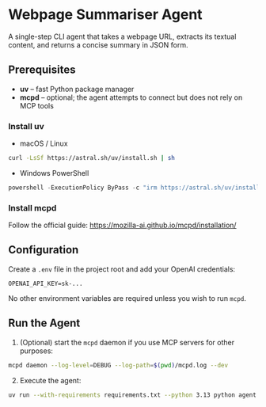 # Webpage Summariser Agent

A single-step CLI agent that takes a webpage URL, extracts its textual content, and returns a concise summary in JSON form.

## Prerequisites

- **uv** – fast Python package manager
- **mcpd** – optional; the agent attempts to connect but does not rely on MCP tools

### Install **uv**
- macOS / Linux
```bash
curl -LsSf https://astral.sh/uv/install.sh | sh
```
- Windows PowerShell
```powershell
powershell -ExecutionPolicy ByPass -c "irm https://astral.sh/uv/install.ps1 | iex"
```

### Install **mcpd**
Follow the official guide: <https://mozilla-ai.github.io/mcpd/installation/>

## Configuration

Create a `.env` file in the project root and add your OpenAI credentials:
```
OPENAI_API_KEY=sk-...
```
No other environment variables are required unless you wish to run `mcpd`.

## Run the Agent

1. (Optional) start the `mcpd` daemon if you use MCP servers for other purposes:
```bash
mcpd daemon --log-level=DEBUG --log-path=$(pwd)/mcpd.log --dev
```

2. Execute the agent:
```bash
uv run --with-requirements requirements.txt --python 3.13 python agent.py --url "https://example.com"
```
